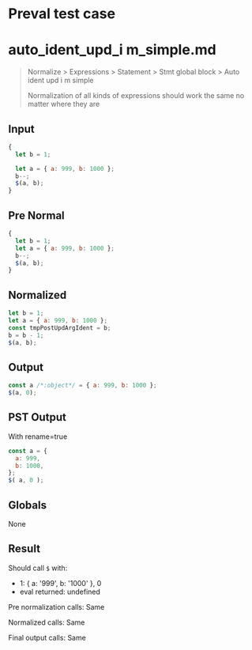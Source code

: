 # Preval test case

# auto_ident_upd_i m_simple.md

> Normalize > Expressions > Statement > Stmt global block > Auto ident upd i m simple
>
> Normalization of all kinds of expressions should work the same no matter where they are

## Input

`````js filename=intro
{
  let b = 1;

  let a = { a: 999, b: 1000 };
  b--;
  $(a, b);
}
`````

## Pre Normal


`````js filename=intro
{
  let b = 1;
  let a = { a: 999, b: 1000 };
  b--;
  $(a, b);
}
`````

## Normalized


`````js filename=intro
let b = 1;
let a = { a: 999, b: 1000 };
const tmpPostUpdArgIdent = b;
b = b - 1;
$(a, b);
`````

## Output


`````js filename=intro
const a /*:object*/ = { a: 999, b: 1000 };
$(a, 0);
`````

## PST Output

With rename=true

`````js filename=intro
const a = {
  a: 999,
  b: 1000,
};
$( a, 0 );
`````

## Globals

None

## Result

Should call `$` with:
 - 1: { a: '999', b: '1000' }, 0
 - eval returned: undefined

Pre normalization calls: Same

Normalized calls: Same

Final output calls: Same
